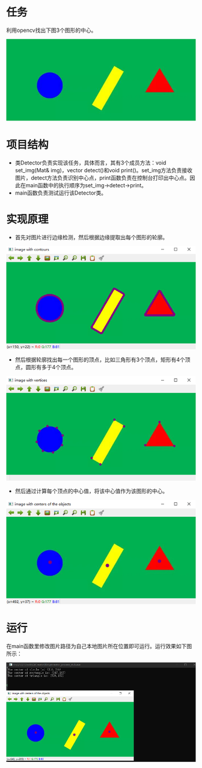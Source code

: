 # 任务

利用opencv找出下图3个图形的中心。

![alt](images/task.png)

# 项目结构
* 类Detector负责实现该任务，具体而言，其有3个成员方法：void set_img(Mat& img)，vector<Point> detect()和void print()。set_img方法负责接收图片，detect方法负责识别中心点，print函数负责在控制台打印出中心点。因此在main函数中的执行顺序为set_img->detect->print。
* main函数负责测试运行该Detector类。
  
# 实现原理
* 首先对图片进行边缘检测，然后根据边缘提取出每个图形的轮廓。

![alt](images/contours.png)

* 然后根据轮廓找出每一个图形的顶点，比如三角形有3个顶点，矩形有4个顶点，圆形有多于4个顶点。

![alt](images/vertices.png)

* 然后通过计算每个顶点的中心值，将该中心值作为该图形的中心。
  
![alt](images/centers.png)

# 运行
在main函数里修改图片路径为自己本地图片所在位置即可运行。运行效果如下图所示：

![alt](images/运行效果.png)